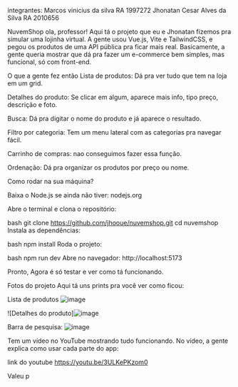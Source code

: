 integrantes: Marcos vinicius da silva RA 1997272
Jhonatan Cesar Alves da Silva RA 2010656





NuvemShop
ola, professor!
Aqui tá o projeto que eu e Jhonatan fizemos pra simular uma lojinha virtual. A gente usou Vue.js, Vite e TailwindCSS, e pegou os produtos de uma API pública pra ficar mais real.
Basicamente, a gente queria mostrar que dá pra fazer um e-commerce bem simples, mas funcional, só com front-end.

O que a gente fez então
Lista de produtos: Dá pra ver tudo que tem na loja em um grid.

Detalhes do produto: Se clicar em algum, aparece mais info, tipo preço, descrição e foto.

Busca: Dá pra digitar o nome do produto e já aparece o resultado.

Filtro por categoria: Tem um menu lateral com as categorias pra navegar fácil.

Carrinho de compras: nao conseguimos fazer essa função.

Ordenação: Dá pra organizar os produtos por preço ou nome.

Como rodar na sua máquina?

Baixa o Node.js se ainda não tiver: nodejs.org

Abre o terminal e clona o repositório:

bash
git clone https://github.com/jhooue/nuvemshop.git
cd nuvemshop
Instala as dependências:

bash
npm install
Roda o projeto:

bash
npm run dev
Abre no navegador:
http://localhost:5173

Pronto, Agora é só testar e ver como tá funcionando.

Fotos do projeto
Aqui tá uns prints pra você ver como ficou:

Lista de produtos
![image](https://github.com/user-attachments/assets/4c922ae4-0c6b-43c1-8065-eb7770e9c5e7)


![Detalhes do produto]![image](https://github.com/user-attachments/assets/c9d6ba37-cc83-4362-9c10-b7602d744d8e)

Barra de pesquisa: ![image](https://github.com/user-attachments/assets/87b82ee9-b6aa-49a9-abd3-275b2e1185a3)

Tem um vídeo no YouTube mostrando tudo funcionando. No vídeo, a gente explica como usar cada parte do app:

link do youtube https://youtu.be/3ULKePKzom0


Valeu p


